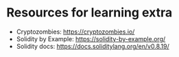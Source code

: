 # Resources for learning extra
- Cryptozombies: https://cryptozombies.io/ 
- Solidity by Example: https://solidity-by-example.org/
- Solidity docs: https://docs.soliditylang.org/en/v0.8.19/

